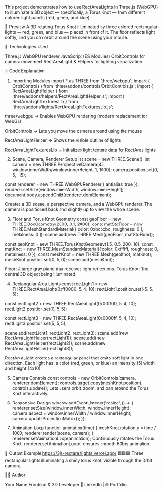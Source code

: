 This project demonstrates how to use RectAreaLights in Three.js (WebGPU) to illuminate a 3D object — specifically, a Torus Knot — from different colored light panels (red, green, and blue).

🚀 Preview
A 3D rotating Torus Knot illuminated by three colored rectangular lights — red, green, and blue — placed in front of it.
The floor reflects light softly, and you can orbit around the scene using your mouse.

🧰 Technologies Used

Three.js
WebGPU renderer
JavaScript (ES Modules)
OrbitControls for camera movement
RectAreaLight & Helpers for lighting visualization

💡 Code Explanation
1. Importing Modules
import * as THREE from 'three/webgpu';
import { OrbitControls } from 'three/addons/controls/OrbitControls.js';
import { RectAreaLightHelper } from 'three/addons/helpers/RectAreaLightHelper.js';
import { RectAreaLightTexturesLib } from 'three/addons/lights/RectAreaLightTexturesLib.js';

three/webgpu → Enables WebGPU rendering (modern replacement for WebGL)

OrbitControls → Lets you move the camera around using the mouse

RectAreaLightHelper → Shows the visible outline of lights

RectAreaLightTexturesLib → Initializes light texture data for RectArea lights

2. Scene, Camera, Renderer Setup
let scene = new THREE.Scene();
let camera = new THREE.PerspectiveCamera(45, window.innerWidth/window.innerHeight, 1, 1000);
camera.position.set(0, 5, -15);

const renderer = new THREE.WebGPURenderer({ antialias: true });
renderer.setSize(window.innerWidth, window.innerHeight);
document.body.appendChild(renderer.domElement);

Creates a 3D scene, a perspective camera, and a WebGPU renderer.
The camera is positioned back and slightly up to view the whole scene.

3. Floor and Torus Knot Geometry
const geoFloor = new THREE.BoxGeometry(2000, 0.1, 2000);
const matStdFloor = new THREE.MeshStandardMaterial({ color: 0xbcbcbc, roughness: 0.1, metalness: 0 });
scene.add(new THREE.Mesh(geoFloor, matStdFloor));

const geoKnot = new THREE.TorusKnotGeometry(1.5, 0.5, 200, 16);
const matKnot = new THREE.MeshStandardMaterial({ color: 0xffffff, roughness: 0, metalness: 0 });
const meshKnot = new THREE.Mesh(geoKnot, matKnot);
meshKnot.position.set(0, 5, 0);
scene.add(meshKnot);

Floor: A large gray plane that receives light reflections.
Torus Knot: The central 3D object being illuminated.

4. Rectangular Area Lights
const rectLight1 = new THREE.RectAreaLight(0xff0000, 5, 4, 10);
rectLight1.position.set(-5, 5, 5);

const rectLight2 = new THREE.RectAreaLight(0x00ff00, 5, 4, 10);
rectLight2.position.set(0, 5, 5);

const rectLight3 = new THREE.RectAreaLight(0x0000ff, 5, 4, 10);
rectLight3.position.set(5, 5, 5);

scene.add(rectLight1, rectLight2, rectLight3);
scene.add(new RectAreaLightHelper(rectLight1));
scene.add(new RectAreaLightHelper(rectLight2));
scene.add(new RectAreaLightHelper(rectLight3));

RectAreaLight creates a rectangular panel that emits soft light in one direction.
Each light has:
a color (red, green, or blue)
an intensity (5)
width and height (4x10)

5. Camera Controls
const controls = new OrbitControls(camera, renderer.domElement);
controls.target.copy(meshKnot.position);
controls.update();
Lets users orbit, zoom, and pan around the Torus Knot interactively.

6. Responsive Design
window.addEventListener('resize', () => {
  renderer.setSize(window.innerWidth, window.innerHeight);
  camera.aspect = window.innerWidth / window.innerHeight;
  camera.updateProjectionMatrix();
});

7. Animation Loop
function animation(time) {
  meshKnot.rotation.y = time / 1000;
  renderer.render(scene, camera);
}
renderer.setAnimationLoop(animation);
Continuously rotates the Torus Knot.
renderer.setAnimationLoop() ensures smooth 60fps animation.

📸 Output Example
https://3js-rectarealights.vercel.app/
🟦🟥🟩 Three rectangular lights illuminating a shiny torus knot, visible through the Orbit camera.

🧑‍💻 Author

Your Name
Frontend & 3D Developer
💼 LinkedIn
 | 🌐 Portfolio
